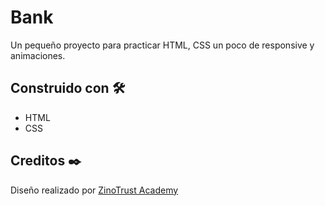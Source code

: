 # Bank

Un pequeño proyecto para practicar HTML, CSS un poco de responsive y animaciones.

## Construido con 🛠️
* HTML
* CSS


## Creditos ✒️
Diseño realizado por [ZinoTrust Academy](https://www.youtube.com/watch?v=qkYsiVcvb1o)
